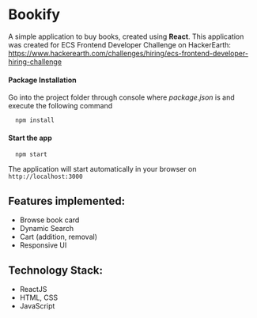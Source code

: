 # Bookify

A simple application to buy books, created using **React**.
This application was created for ECS Frontend Developer Challenge on HackerEarth: https://www.hackerearth.com/challenges/hiring/ecs-frontend-developer-hiring-challenge

#### Package Installation
Go into the project folder through console where *package.json* is and execute the following command
```
  npm install
```

#### Start the app
```
  npm start
```
The application will start automatically in your browser on `http://localhost:3000`

## Features implemented:

- Browse book card
- Dynamic Search
- Cart (addition, removal)
- Responsive UI

## Technology Stack:

- ReactJS
- HTML, CSS
- JavaScript
